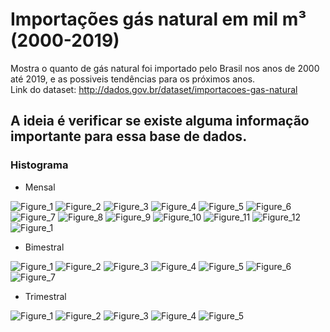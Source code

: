 # Importações gás natural em mil m³ (2000-2019)
Mostra o quanto de gás natural foi importado pelo Brasil nos anos de 2000 até 2019, e as possiveis tendências para os próximos anos.<br/>
Link do dataset: http://dados.gov.br/dataset/importacoes-gas-natural

## A ideia é verificar se existe alguma informação importante para essa base de dados.

### Histograma

- Mensal

![Figure_1](https://user-images.githubusercontent.com/48027825/73140182-c1bc6000-4054-11ea-8c9b-8d76f3dc620d.png)
![Figure_2](https://user-images.githubusercontent.com/48027825/73140183-c254f680-4054-11ea-9859-83eaefe055fe.png)
![Figure_3](https://user-images.githubusercontent.com/48027825/73140184-c254f680-4054-11ea-97c5-5f02ee7b87f7.png)
![Figure_4](https://user-images.githubusercontent.com/48027825/73140185-c254f680-4054-11ea-8c73-bcc62b2b9e3d.png)
![Figure_5](https://user-images.githubusercontent.com/48027825/73140186-c254f680-4054-11ea-9905-8aacda97449d.png)
![Figure_6](https://user-images.githubusercontent.com/48027825/73140187-c2ed8d00-4054-11ea-874e-541c59198b78.png)
![Figure_7](https://user-images.githubusercontent.com/48027825/73140188-c2ed8d00-4054-11ea-996d-b95aa8f81c95.png)
![Figure_8](https://user-images.githubusercontent.com/48027825/73140189-c2ed8d00-4054-11ea-9928-48a1b36788a3.png)
![Figure_9](https://user-images.githubusercontent.com/48027825/73140190-c2ed8d00-4054-11ea-83b3-825517b42409.png)
![Figure_10](https://user-images.githubusercontent.com/48027825/73140179-c1bc6000-4054-11ea-948f-872853f84163.png)
![Figure_11](https://user-images.githubusercontent.com/48027825/73140180-c1bc6000-4054-11ea-825b-0d689f292808.png)
![Figure_12](https://user-images.githubusercontent.com/48027825/73140181-c1bc6000-4054-11ea-9981-c957847e7089.png)
![Figure_1](https://user-images.githubusercontent.com/48027825/73141333-b6bbfc80-4061-11ea-87c1-f86b4b125c7c.png)

- Bimestral

![Figure_1](https://user-images.githubusercontent.com/48027825/73143567-846ac900-407a-11ea-9624-eaf1b8a96d02.png)
![Figure_2](https://user-images.githubusercontent.com/48027825/73143568-846ac900-407a-11ea-927b-9b9522739d41.png)
![Figure_3](https://user-images.githubusercontent.com/48027825/73143562-83399c00-407a-11ea-9a25-7e582732c17e.png)
![Figure_4](https://user-images.githubusercontent.com/48027825/73143563-83399c00-407a-11ea-8eae-8e05e93b156d.png)
![Figure_5](https://user-images.githubusercontent.com/48027825/73143564-83d23280-407a-11ea-9a1a-d3a094eaefe8.png)
![Figure_6](https://user-images.githubusercontent.com/48027825/73143565-83d23280-407a-11ea-9765-5641b3cbee86.png)
![Figure_7](https://user-images.githubusercontent.com/48027825/73143566-83d23280-407a-11ea-9ab7-16bc267e0718.png)

- Trimestral

![Figure_1](https://user-images.githubusercontent.com/48027825/73143990-386e5300-407f-11ea-8194-2cedc7b993f8.png)
![Figure_2](https://user-images.githubusercontent.com/48027825/73143986-37d5bc80-407f-11ea-90e6-be5dd64c3361.png)
![Figure_3](https://user-images.githubusercontent.com/48027825/73143987-386e5300-407f-11ea-9711-a2f2090ee95f.png)
![Figure_4](https://user-images.githubusercontent.com/48027825/73143988-386e5300-407f-11ea-953b-4d5a6984bf33.png)
![Figure_5](https://user-images.githubusercontent.com/48027825/73143989-386e5300-407f-11ea-9a4c-44397ae7a5f2.png)
